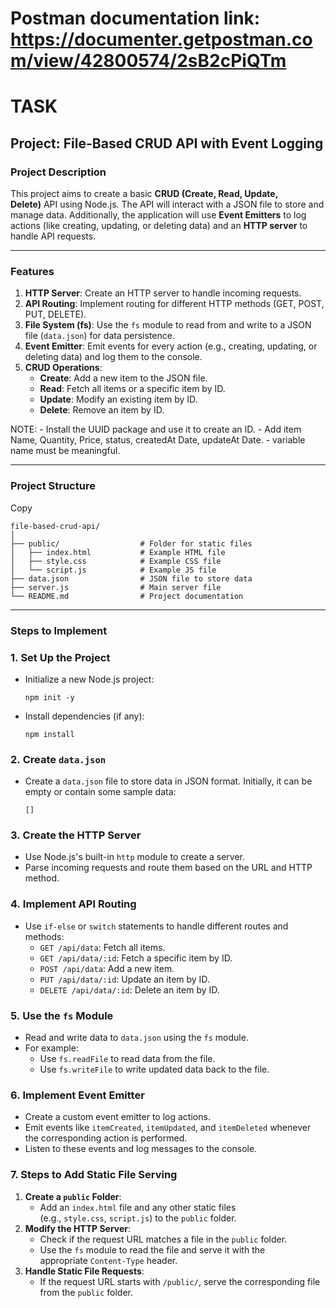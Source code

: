 # Postman documentation link: https://documenter.getpostman.com/view/42800574/2sB2cPiQTm


# TASK

## **Project: File-Based CRUD API with Event Logging**

### **Project Description**

This project aims to create a basic **CRUD (Create, Read, Update, Delete)** API using Node.js. The API will interact with a JSON file to store and manage data. Additionally, the application will use **Event Emitters** to log actions (like creating, updating, or deleting data) and an **HTTP server** to handle API requests.

---

### **Features**

1. **HTTP Server**: Create an HTTP server to handle incoming requests.
2. **API Routing**: Implement routing for different HTTP methods (GET, POST, PUT, DELETE).
3. **File System (fs)**: Use the `fs` module to read from and write to a JSON file (`data.json`) for data persistence.
4. **Event Emitter**: Emit events for every action (e.g., creating, updating, or deleting data) and log them to the console.
5. **CRUD Operations**:
    - **Create**: Add a new item to the JSON file.
    - **Read**: Fetch all items or a specific item by ID.
    - **Update**: Modify an existing item by ID.
    - **Delete**: Remove an item by ID.

NOTE: 
    - Install the UUID package and use it to create an ID.
    - Add item Name, Quantity, Price, status, createdAt Date, updateAt Date.
    - variable name must be meaningful.

---

### **Project Structure**

Copy

```
file-based-crud-api/
│
├── public/                  # Folder for static files
│   ├── index.html           # Example HTML file
│   ├── style.css            # Example CSS file
│   └── script.js            # Example JS file
├── data.json                # JSON file to store data
├── server.js                # Main server file
└── README.md                # Project documentation
```

---

### **Steps to Implement**

### 1. **Set Up the Project**

- Initialize a new Node.js project:
    
    
    ```
    npm init -y
    ```
    
- Install dependencies (if any):
    
    
    ```
    npm install
    ```
    

### 2. **Create `data.json`**

- Create a `data.json` file to store data in JSON format. Initially, it can be empty or contain some sample data:
    
    ```
    []
    ```
    

### 3. **Create the HTTP Server**

- Use Node.js's built-in `http` module to create a server.
- Parse incoming requests and route them based on the URL and HTTP method.

### 4. **Implement API Routing**

- Use `if-else` or `switch` statements to handle different routes and methods:
    - `GET /api/data`: Fetch all items.
    - `GET /api/data/:id`: Fetch a specific item by ID.
    - `POST /api/data`: Add a new item.
    - `PUT /api/data/:id`: Update an item by ID.
    - `DELETE /api/data/:id`: Delete an item by ID.

### 5. **Use the `fs` Module**

- Read and write data to `data.json` using the `fs` module.
- For example:
    - Use `fs.readFile` to read data from the file.
    - Use `fs.writeFile` to write updated data back to the file.

### 6. **Implement Event Emitter**

- Create a custom event emitter to log actions.
- Emit events like `itemCreated`, `itemUpdated`, and `itemDeleted` whenever the corresponding action is performed.
- Listen to these events and log messages to the console.

### **7. Steps to Add Static File Serving**

1. **Create a `public` Folder**:
    - Add an `index.html` file and any other static files (e.g., `style.css`, `script.js`) to the `public` folder.
2. **Modify the HTTP Server**:
    - Check if the request URL matches a file in the `public` folder.
    - Use the `fs` module to read the file and serve it with the appropriate `Content-Type` header.
3. **Handle Static File Requests**:
    - If the request URL starts with `/public/`, serve the corresponding file from the `public` folder.